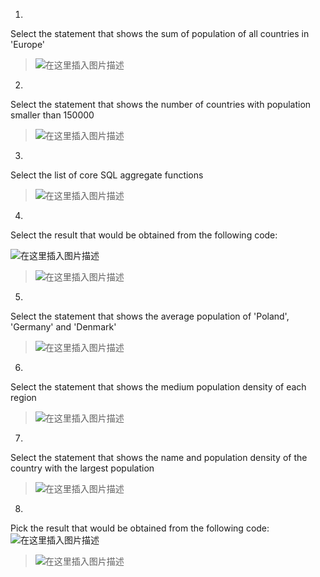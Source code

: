 1.
Select the statement that shows the sum of population of all countries in 'Europe'

>![在这里插入图片描述](https://img-blog.csdnimg.cn/20200305172947906.png)

2.
Select the statement that shows the number of countries with population smaller than 150000

> ![在这里插入图片描述](https://img-blog.csdnimg.cn/20200305173204985.png)

3.
Select the list of core SQL aggregate functions

> ![在这里插入图片描述](https://img-blog.csdnimg.cn/2020030517324151.png)

4.
Select the result that would be obtained from the following code:

![在这里插入图片描述](https://img-blog.csdnimg.cn/20200305173308271.png)
> ![在这里插入图片描述](https://img-blog.csdnimg.cn/20200305173400852.png)

5.
Select the statement that shows the average population of 'Poland', 'Germany' and 'Denmark'

> ![在这里插入图片描述](https://img-blog.csdnimg.cn/2020030517342976.png)

6.
Select the statement that shows the medium population density of each region

> ![在这里插入图片描述](https://img-blog.csdnimg.cn/20200305173459985.png)

7.
Select the statement that shows the name and population density of the country with the largest population
> ![在这里插入图片描述](https://img-blog.csdnimg.cn/20200305173521377.png)

8.
Pick the result that would be obtained from the following code:
![在这里插入图片描述](https://img-blog.csdnimg.cn/20200305173537454.png)
> ![在这里插入图片描述](https://img-blog.csdnimg.cn/20200305173551719.png)
